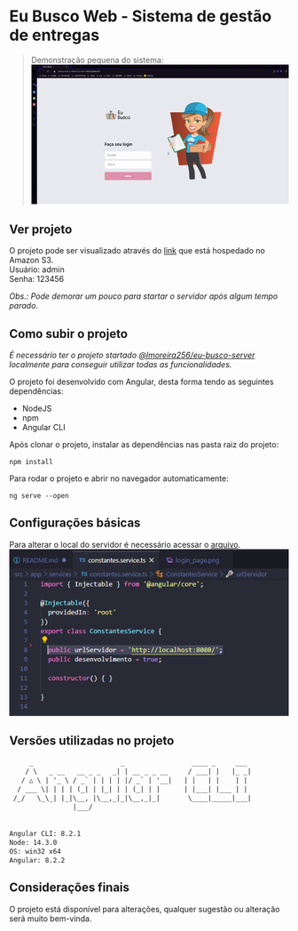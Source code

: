 # Eu Busco Web - Sistema de gestão de entregas

> Demonstração pequena do sistema:
![](./github_images/eu-busco-demo.gif)

## Ver projeto

O projeto pode ser visualizado através do [link](http://eubuscoweb.s3-website-sa-east-1.amazonaws.com) que está hospedado no Amazon S3.
<br>
Usuário: admin
<br>
Senha: 123456

_Obs.: Pode demorar um pouco para startar o servidor após algum tempo parado_.

## Como subir o projeto

_É necessário ter o projeto startado [@lmoreira256/eu-busco-server](https://github.com/lmoreira256/eu-busco-server) localmente para conseguir utilizar todas as funcionalidades._

O projeto foi desenvolvido com Angular, desta forma tendo as seguintes dependências:
- NodeJS
- npm
- Angular CLI

Após clonar o projeto, instalar as dependências nas pasta raiz do projeto:
```
npm install
```

Para rodar o projeto e abrir no navegador automaticamente:
```
ng serve --open
```

## Configurações básicas

Para alterar o local do servidor é necessário acessar o [arquivo](./src/app/services/constantes.service.ts).
![](./github_images/alter_server.png)

## Versões utilizadas no projeto
```
     _                      _                 ____ _     ___
    / \   _ __   __ _ _   _| | __ _ _ __     / ___| |   |_ _|
   / △ \ | '_ \ / _` | | | | |/ _` | '__|   | |   | |    | |
  / ___ \| | | | (_| | |_| | | (_| | |      | |___| |___ | |
 /_/   \_\_| |_|\__, |\__,_|_|\__,_|_|       \____|_____|___|
                |___/
    

Angular CLI: 8.2.1
Node: 14.3.0
OS: win32 x64
Angular: 8.2.2
```

## Considerações finais
O projeto está disponível para alterações, qualquer sugestão ou alteração será muito bem-vinda.